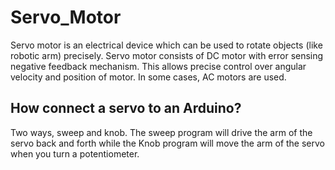 # Servo_Motor
Servo motor is an electrical device which can be used to rotate objects (like robotic arm) precisely.
Servo motor consists of DC motor with error sensing negative feedback mechanism. This allows precise control over angular velocity and position of motor. In some cases, AC motors are used.
## How connect a servo to an Arduino?
Two ways, sweep and knob.
The sweep program will drive the arm of the servo back and forth while the Knob program will move the arm of the servo when you turn a potentiometer.
